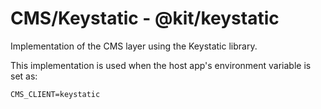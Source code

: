 # CMS/Keystatic - @kit/keystatic

Implementation of the CMS layer using the Keystatic library.

This implementation is used when the host app's environment variable is set as:

```
CMS_CLIENT=keystatic
```